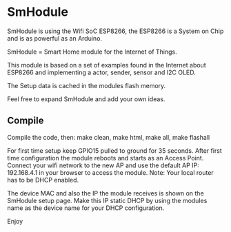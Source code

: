 # SmHodule

SmHodule is using the Wifi SoC ESP8266, the ESP8266 is a System on Chip and is as powerful as an Arduino.

SmHodule = Smart Home module for the Internet of Things.

This module is based on a set of examples found in the Internet about ESP8266 and implementing a actor, sender, sensor and I2C OLED.

The Setup data is cached in the modules flash memory.

Feel free to expand SmHodule and add your own ideas.

## Compile

Compile the code, then: make clean, make html, make all, make flashall
 
For first time setup keep GPIO15 pulled to ground for 35 seconds.
After first time configuration the module reboots and starts as an Access Point. Connect your wifi network to the new AP and use the default AP IP: 192.168.4.1 in your browser to access the module. Note: Your local router has to be DHCP enabled.

The device MAC and also the IP the module receives is shown on the SmHodule setup page. Make this IP static DHCP by using the modules name as the device name for your DHCP configuration.

Enjoy
